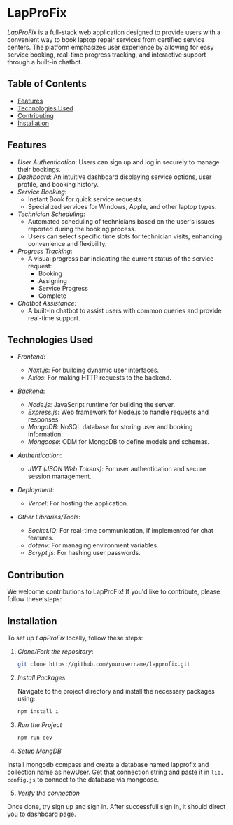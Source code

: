 # LapProFix

*LapProFix* is a full-stack web application designed to provide users with a convenient way to book laptop repair services from certified service centers. The platform emphasizes user experience by allowing for easy service booking, real-time progress tracking, and interactive support through a built-in chatbot. 

## Table of Contents
- [Features](#features)
- [Technologies Used](#technologies-used)
- [Contributing](#contributing)
- [Installation](#installation)

## Features
- *User Authentication*: Users can sign up and log in securely to manage their bookings.
- *Dashboard*: An intuitive dashboard displaying service options, user profile, and booking history.
- *Service Booking*: 
  - Instant Book for quick service requests.
  - Specialized services for Windows, Apple, and other laptop types.
- *Technician Scheduling*: 
  - Automated scheduling of technicians based on the user's issues reported during the booking process. 
  - Users can select specific time slots for technician visits, enhancing convenience and flexibility.
- *Progress Tracking*: 
  - A visual progress bar indicating the current status of the service request: 
    - Booking
    - Assigning
    - Service Progress
    - Complete
- *Chatbot Assistance*: 
  - A built-in chatbot to assist users with common queries and provide real-time support.


## Technologies Used
- *Frontend*: 
  - *Next.js*: For building dynamic user interfaces.
  - *Axios*: For making HTTP requests to the backend.

- *Backend*: 
  - *Node.js*: JavaScript runtime for building the server.
  - *Express.js*: Web framework for Node.js to handle requests and responses.
  - *MongoDB*: NoSQL database for storing user and booking information.
  - *Mongoose*: ODM for MongoDB to define models and schemas.
- *Authentication*: 
  - *JWT (JSON Web Tokens)*: For user authentication and secure session management.
- *Deployment*: 
  - *Vercel*: For hosting the application.
- *Other Libraries/Tools*: 
  - *Socket.IO*: For real-time communication, if implemented for chat features.
  - *dotenv*: For managing environment variables.
  - *Bcrypt.js*: For hashing user passwords.

## Contribution
We welcome contributions to LapProFix! If you'd like to contribute, please follow these steps:

## Installation
To set up *LapProFix* locally, follow these steps:

1. *Clone/Fork the repository*:
   ```bash
   git clone https://github.com/yourusername/lapprofix.git 

2. *Install Packages* 

   Navigate to the project directory and install the necessary packages using:
   ``` bash
   npm install i

3. *Run the Project*
   ```bash
   npm run dev

4. *Setup MongDB*
   
Install mongodb compass and create a database named lapprofix and collection name as newUser. Get that connection string and paste it in ```lib, config.js``` to connect to the database via mongoose. 

5. *Verify the connection*
   
Once done, try sign up and sign in. After successfull sign in, it should direct you to dashboard page.

